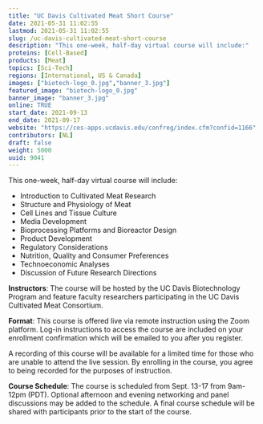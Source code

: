 ```yaml
---
title: "UC Davis Cultivated Meat Short Course"
date: 2021-05-31 11:02:55
lastmod: 2021-05-31 11:02:55
slug: /uc-davis-cultivated-meat-short-course
description: "This one-week, half-day virtual course will include:"
proteins: [Cell-Based]
products: [Meat]
topics: [Sci-Tech]
regions: [International, US & Canada]
images: ["biotech-logo_0.jpg","banner_3.jpg"]
featured_image: "biotech-logo_0.jpg"
banner_image: "banner_3.jpg"
online: TRUE
start_date: 2021-09-13
end_date: 2021-09-17
website: "https://ces-apps.ucdavis.edu/confreg/index.cfm?confid=1166"
contributors: [NL]
draft: false
weight: 5000
uuid: 9041
---
```

<p>This one-week, half-day virtual course will include:</p>
<ul>
<li>Introduction to Cultivated Meat Research</li>
<li>Structure and Physiology of Meat</li>
<li>Cell Lines and Tissue Culture</li>
<li>Media Development</li>
<li>Bioprocessing Platforms and Bioreactor Design</li>
<li>Product Development</li>
<li>Regulatory Considerations</li>
<li>Nutrition, Quality and Consumer Preferences</li>
<li>Technoeconomic Analyses</li>
<li>Discussion of Future Research Directions</li>
</ul>
<p><strong>Instructors</strong>: The course will be hosted by the UC Davis Biotechnology Program and feature faculty researchers participating in the UC Davis Cultivated Meat Consortium.</p>
<p><strong>Format</strong>: This course is offered live via remote instruction using the Zoom platform. Log-in instructions to access the course are included on your enrollment confirmation which will be emailed to you after you register.</p>
<p>A recording of this course will be available for a limited time for those who are unable to attend the live session. By enrolling in the course, you agree to being recorded for the purposes of instruction.</p>
<p><strong>Course Schedule</strong>: The course is scheduled from Sept. 13-17 from 9am-12pm (PDT). Optional afternoon and evening networking and panel discussions may be added to the schedule. A final course schedule will be shared with participants prior to the start of the course.</p>
